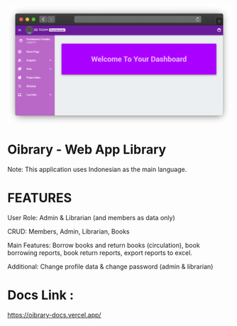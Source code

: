 <p align="center"><img src="https://github.com/Abdurozzaq/Oibrary/blob/master/public/statics/screenshoot.png" width="700"></p>

# Oibrary - Web App Library

Note: This application uses Indonesian as the main language.

# FEATURES
User Role: Admin & Librarian (and members as data only)

CRUD: Members, Admin, Librarian, Books

Main Features: Borrow books and return books (circulation), book borrowing reports, book return reports, export reports to excel.

Additional: Change profile data & change password (admin & librarian)

# Docs Link :
<p><a href="https://oibrary-docs.vercel.app/">https://oibrary-docs.vercel.app/</a></p>


